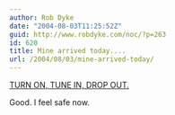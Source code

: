 ```yaml
---
author: Rob Dyke
date: "2004-08-03T11:25:52Z"
guid: http://www.robdyke.com/noc/?p=263
id: 620
title: Mine arrived today....
url: /2004/08/03/mine-arrived-today/
---
```

[TURN ON, TUNE IN, DROP OUT.](http://www.preparingforemergencies.co.uk/)

Good. I feel safe now.